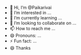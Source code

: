 - 👋 Hi, I’m @Paikarivai
- 👀 I’m interested in ...
- 🌱 I’m currently learning ...
- 💞️ I’m looking to collaborate on ...
- 📫 How to reach me ...
- 😄 Pronouns: ...
- ⚡ Fun fact: ...
- 😄 Thanks 

<!---
Paikarivai/Paikarivai is a ✨ special ✨ repository because its `README.md` (this file) appears on your GitHub profile.
You can click the Preview link to take a look at your changes.
--->
